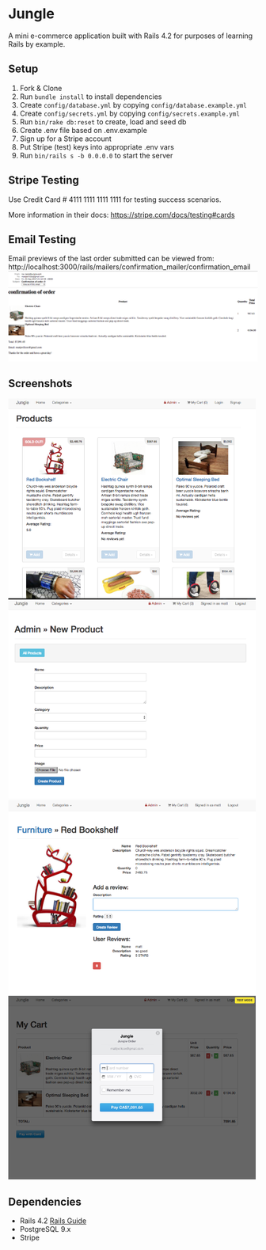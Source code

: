 # Jungle

A mini e-commerce application built with Rails 4.2 for purposes of learning Rails by example.


## Setup

1. Fork & Clone
2. Run `bundle install` to install dependencies
3. Create `config/database.yml` by copying `config/database.example.yml`
4. Create `config/secrets.yml` by copying `config/secrets.example.yml`
5. Run `bin/rake db:reset` to create, load and seed db
6. Create .env file based on .env.example
7. Sign up for a Stripe account
8. Put Stripe (test) keys into appropriate .env vars
9. Run `bin/rails s -b 0.0.0.0` to start the server

## Stripe Testing

Use Credit Card # 4111 1111 1111 1111 for testing success scenarios.

More information in their docs: <https://stripe.com/docs/testing#cards>

## Email Testing

Email previews of the last order submitted can be viewed from:
http://localhost:3000/rails/mailers/confirmation_mailer/confirmation_email
<img src='https://github.com/MattWillcox/jungle-rails/blob/master/app/assets/images/Screenshot1.png' width='800'></a>

## Screenshots

<img src='https://github.com/MattWillcox/jungle-rails/blob/master/app/assets/images/Screenshot2.png' width='500' alt='home'>
<img src='https://github.com/MattWillcox/jungle-rails/blob/master/app/assets/images/Screenshot3.png' width='500' alt='addprod'>
<img src='https://github.com/MattWillcox/jungle-rails/blob/master/app/assets/images/Screenshot4.png' width='500' alt='prodshow'>
<img src='https://github.com/MattWillcox/jungle-rails/blob/master/app/assets/images/Screenshot5.png' width='500' alt='cart'>

## Dependencies

* Rails 4.2 [Rails Guide](http://guides.rubyonrails.org/v4.2/)
* PostgreSQL 9.x
* Stripe
